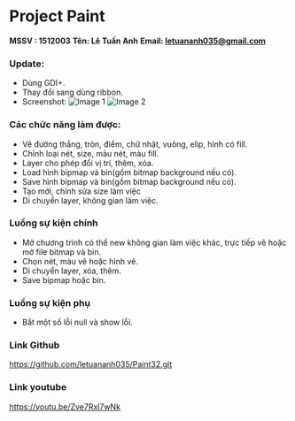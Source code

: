 # Project Paint
**MSSV : 1512003**
**Tên: Lê Tuấn Anh**
**Email: letuananh035@gmail.com**

### Update:
  - Dùng GDI+.
  - Thay đổi sang dùng ribbon.
  - Screenshot:
  ![Image 1](https://i.imgur.com/FIeidtB.png)
  ![Image 2](https://i.imgur.com/k7RSiOo.png)
### Các chức năng làm được:
  - Vẽ đường thẳng, tròn, điểm, chữ nhật, vuông, elip, hình có fill.
  - Chỉnh loại nét, size, màu nét, màu fill.
  - Layer cho phép đổi vị trí, thêm, xóa.
  - Load hình bipmap và bin(gồm bitmap background nếu có).
  - Save hình bipmap và bin(gồm bitmap background nếu có).
  - Tạo mới, chỉnh sửa size làm việc
  - Di chuyển layer, không gian làm việc.
### Luồng sự kiện chính
  - Mở chương trình có thể new không gian làm việc khác, trực tiếp vẽ hoặc mở file bitmap và bin.
  - Chọn nét, màu vẽ hoặc hình vẽ.
  - Di chuyển layer, xóa, thêm.
  - Save bipmap hoặc bin.
### Luồng sự kiện phụ
  - Bắt một số lỗi null và show lỗi.
### Link Github
https://github.com/letuananh035/Paint32.git
### Link youtube
 https://youtu.be/Zve7Rxl7wNk
